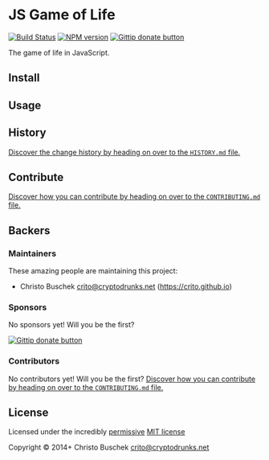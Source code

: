 # JS Game of Life

[![Build Status](http://img.shields.io/travis-ci/crito/jslife.png?branch=master)](http://travis-ci.org/crito/jslife "Check this project's build status on TravisCI")
[![NPM version](http://badge.fury.io/js/jslife.png)](https://npmjs.org/package/jslife "View this project on NPM")
[![Gittip donate button](http://img.shields.io/gittip/crito.png)](https://www.gittip.com/crito/ "Donate weekly to this project using Gittip")

The game of life in JavaScript.

## Install

## Usage

## History
[Discover the change history by heading on over to the `HISTORY.md` file.](https://github.com/crito/jslife/blob/master/HISTORY.md#files)

## Contribute

[Discover how you can contribute by heading on over to the `CONTRIBUTING.md` file.](https://github.com/crito/jslife/blob/master/CONTRIBUTING.md#files)

## Backers

### Maintainers

These amazing people are maintaining this project:

- Christo Buschek <crito@cryptodrunks.net> (https://crito.github.io)

### Sponsors

No sponsors yet! Will you be the first?

[![Gittip donate button](http://img.shields.io/gittip/crito.png)](https://www.gittip.com/crito/ "Donate weekly to this project using Gittip")

### Contributors

No contributors yet! Will you be the first?
[Discover how you can contribute by heading on over to the `CONTRIBUTING.md` file.](https://github.com/crito/jslife/blob/master/CONTRIBUTING.md#files)

## License

Licensed under the incredibly [permissive](http://en.wikipedia.org/wiki/Permissive_free_software_licence) [MIT license](http://creativecommons.org/licenses/MIT/)

Copyright &copy; 2014+ Christo Buschek <crito@cryptodrunks.net>